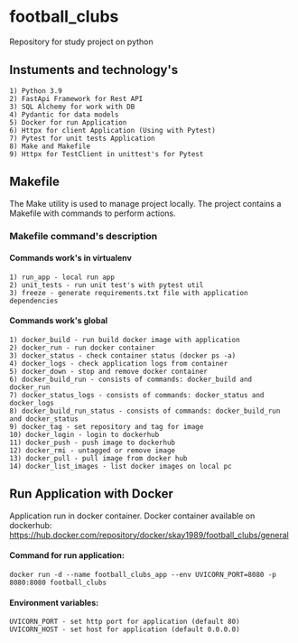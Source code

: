 # football_clubs
Repository for study project on python

## Instuments and technology's

    1) Python 3.9
    2) FastApi Framework for Rest API
    3) SQL Alchemy for work with DB
    4) Pydantic for data models
    5) Docker for run Application
    6) Httpx for client Application (Using with Pytest)
    7) Pytest for unit tests Application
    8) Make and Makefile
    9) Httpx for TestClient in unittest's for Pytest


## Makefile
The Make utility is used to manage project locally.
The project contains a Makefile with commands to perform actions.

### Makefile command's description

#### Commands work's in virtualenv
    1) run_app - local run app
    2) unit_tests - run unit test's with pytest util
    3) freeze - generate requirements.txt file with application dependencies
#### Commands work's global
    1) docker_build - run build docker image with application
    2) docker_run - run docker container
    3) docker_status - check container status (docker ps -a)
    4) docker_logs - check application logs from container
    5) docker_down - stop and remove docker container
    6) docker_build_run - consists of commands: docker_build and docker_run
    7) docker_status_logs - consists of commands: docker_status and docker_logs
    8) docker_build_run_status - consists of commands: docker_build_run and docker_status
    9) docker_tag - set repository and tag for image
    10) docker_login - login to dockerhub
    11) docker_push - push image to dockerhub
    12) docker_rmi - untagged or remove image
    13) docker_pull - pull image from docker hub
    14) docker_list_images - list docker images on local pc

## Run Application with Docker
Application run in docker container.
Docker container available on dockerhub: 
https://hub.docker.com/repository/docker/skay1989/football_clubs/general

#### Command for run application:

    docker run -d --name football_clubs_app --env UVICORN_PORT=8080 -p 8080:8080 football_clubs

#### Environment variables:

    UVICORN_PORT - set http port for application (default 80)
    UVICORN_HOST - set host for application (default 0.0.0.0)

    